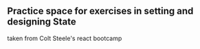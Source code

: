 ## Practice space for exercises in setting and designing State ##

taken from Colt Steele's react bootcamp
